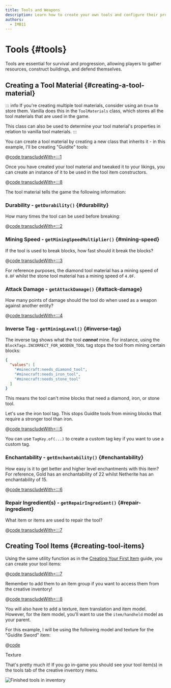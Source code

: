 ```yaml
---
title: Tools and Weapons
description: Learn how to create your own tools and configure their properties.
authors:
  - IMB11
---
```


# Tools {#tools}

Tools are essential for survival and progression, allowing players to gather resources, construct buildings, and defend themselves.

## Creating a Tool Material {#creating-a-tool-material}

::: info
If you're creating multiple tool materials, consider using an `Enum` to store them. Vanilla does this in the `ToolMaterials` class, which stores all the tool materials that are used in the game.

This class can also be used to determine your tool material's properties in relation to vanilla tool materials.
:::

You can create a tool material by creating a new class that inherits it - in this example, I'll be creating "Guidite" tools:

@[code transcludeWith=:::1](@/reference/latest/src/main/java/com/example/docs/item/tool/GuiditeMaterial.java)

Once you have created your tool material and tweaked it to your likings, you can create an instance of it to be used in the tool item constructors.

@[code transcludeWith=:::8](@/reference/latest/src/main/java/com/example/docs/item/tool/GuiditeMaterial.java)

The tool material tells the game the following information:

### Durability - `getDurability()` {#durability}

How many times the tool can be used before breaking:

@[code transcludeWith=:::2](@/reference/latest/src/main/java/com/example/docs/item/tool/GuiditeMaterial.java)

### Mining Speed - `getMiningSpeedMultiplier()` {#mining-speed}

If the tool is used to break blocks, how fast should it break the blocks?

@[code transcludeWith=:::3](@/reference/latest/src/main/java/com/example/docs/item/tool/GuiditeMaterial.java)

For reference purposes, the diamond tool material has a mining speed of `8.0F` whilst the stone tool material has a mining speed of `4.0F`.

### Attack Damage - `getAttackDamage()` {#attack-damage}

How many points of damage should the tool do when used as a weapon against another entity?

@[code transcludeWith=:::4](@/reference/latest/src/main/java/com/example/docs/item/tool/GuiditeMaterial.java)

### Inverse Tag - `getMiningLevel()` {#inverse-tag}

The inverse tag shows what the tool _**cannot**_ mine. For instance, using the `BlockTags.INCORRECT_FOR_WOODEN_TOOL` tag stops the tool from mining certain blocks:

```json
{
  "values": [
    "#minecraft:needs_diamond_tool",
    "#minecraft:needs_iron_tool",
    "#minecraft:needs_stone_tool"
  ]
}
```

This means the tool can't mine blocks that need a diamond, iron, or stone tool.

Let's use the iron tool tag. This stops Guidite tools from mining blocks that require a stronger tool than iron.

@[code transcludeWith=:::5](@/reference/latest/src/main/java/com/example/docs/item/tool/GuiditeMaterial.java)

You can use `TagKey.of(...)` to create a custom tag key if you want to use a custom tag.

### Enchantability - `getEnchantability()` {#enchantability}

How easy is it to get better and higher level enchantments with this item? For reference, Gold has an enchantability of 22 whilst Netherite has an enchantability of 15.

@[code transcludeWith=:::6](@/reference/latest/src/main/java/com/example/docs/item/tool/GuiditeMaterial.java)

### Repair Ingredient(s) - `getRepairIngredient()` {#repair-ingredient}

What item or items are used to repair the tool?

@[code transcludeWith=:::7](@/reference/latest/src/main/java/com/example/docs/item/tool/GuiditeMaterial.java)

## Creating Tool Items {#creating-tool-items}

Using the same utility function as in the [Creating Your First Item](./first-item) guide, you can create your tool items:

@[code transcludeWith=:::7](@/reference/latest/src/main/java/com/example/docs/item/ModItems.java)

Remember to add them to an item group if you want to access them from the creative inventory!

@[code transcludeWith=:::8](@/reference/latest/src/main/java/com/example/docs/item/ModItems.java)

You will also have to add a texture, item translation and item model. However, for the item model, you'll want to use the `item/handheld` model as your parent.

For this example, I will be using the following model and texture for the "Guidite Sword" item:

@[code](@/reference/latest/src/main/resources/assets/fabric-docs-reference/models/item/guidite_sword.json)

<DownloadEntry visualURL="/assets/develop/items/tools_0.png" downloadURL="/assets/develop/items/tools_0_small.png">Texture</DownloadEntry>

That's pretty much it! If you go in-game you should see your tool item(s) in the tools tab of the creative inventory menu.

![Finished tools in inventory](/assets/develop/items/tools_1.png)
